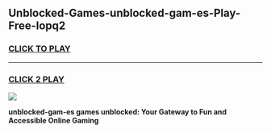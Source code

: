 
## Unblocked-Games-unblocked-gam-es-Play-Free-lopq2
<h3>
<a href="https://premium76.site?title=unblocked-gam-es&ref=20A">CLICK TO PLAY</a></h3>
<hr>

<h3>
<a href="https://premium76.site?title=unblocked-gam-es&ref=20A">CLICK 2 PLAY</a>
  
</h3>

<a href="https://premium76.site?title=unblocked-gam-es&ref=20A"><img src="https://clearcache.store/games.png"></a>


**unblocked-gam-es games unblocked: Your Gateway to Fun and Accessible Online Gaming**
